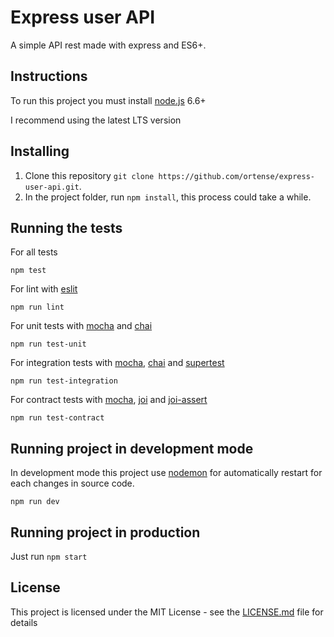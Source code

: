 # Express user API

A simple API rest made with express and ES6+.

## Instructions

To run this project you must install [node.js](https://nodejs.org/en/) 6.6+

I recommend using the latest LTS version

## Installing

1. Clone this repository `git clone https://github.com/ortense/express-user-api.git`.
2. In the project folder, run `npm install`, this process could take a while.

## Running the tests

For all tests
```
npm test
```

For lint with [eslit](http://eslint.org)
```
npm run lint
```

For unit tests with [mocha](https://mochajs.org) and [chai](http://chaijs.com)
```
npm run test-unit
```

For integration tests with [mocha](https://mochajs.org), [chai](http://chaijs.com) and [supertest](https://www.npmjs.com/package/supertest)
```
npm run test-integration
```

For contract tests with [mocha](https://mochajs.org), [joi](https://www.npmjs.com/package/joi) and [joi-assert](https://www.npmjs.com/package/joi-assert)
```
npm run test-contract
```

## Running project in development mode

In development mode this project use [nodemon](http://nodemon.io) for automatically restart for each changes in source code.

```
npm run dev
```

## Running project in production

Just run `npm start`

## License

This project is licensed under the MIT License - see the [LICENSE.md](LICENSE.md) file for details
